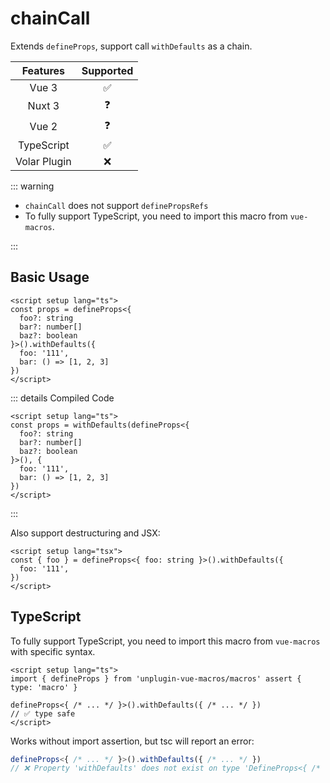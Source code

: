 # chainCall

<StabilityLevel level="experimental" />

Extends `defineProps`, support call `withDefaults` as a chain.

|   Features   |     Supported      |
| :----------: | :----------------: |
|    Vue 3     | :white_check_mark: |
|    Nuxt 3    |     :question:     |
|    Vue 2     |     :question:     |
|  TypeScript  | :white_check_mark: |
| Volar Plugin |        :x:         |

::: warning

- `chainCall` does not support `definePropsRefs`
- To fully support TypeScript, you need to import this macro from `vue-macros`.

:::

## Basic Usage

```vue
<script setup lang="ts">
const props = defineProps<{
  foo?: string
  bar?: number[] 
  baz?: boolean
}>().withDefaults({
  foo: '111',
  bar: () => [1, 2, 3]
})
</script>
```


::: details Compiled Code

```vue
<script setup lang="ts">
const props = withDefaults(defineProps<{
  foo?: string
  bar?: number[] 
  baz?: boolean
}>(), {
  foo: '111',
  bar: () => [1, 2, 3]
})
</script>
```

:::

Also support destructuring and JSX:

```vue
<script setup lang="tsx">
const { foo } = defineProps<{ foo: string }>().withDefaults({
  foo: '111',
})
</script>
```

## TypeScript

To fully support TypeScript, you need to import this macro from `vue-macros` with specific syntax.

```vue
<script setup lang="ts">
import { defineProps } from 'unplugin-vue-macros/macros' assert { type: 'macro' }

defineProps<{ /* ... */ }>().withDefaults({ /* ... */ })
// ✅ type safe
</script>
```

Works without import assertion, but tsc will report an error:

```ts
defineProps<{ /* ... */ }>().withDefaults({ /* ... */ })
// ❌ Property 'withDefaults' does not exist on type 'DefineProps<{ /* ... */ }>'.
```

